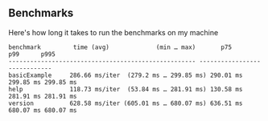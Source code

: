 ## Benchmarks

Here's how long it takes to run the benchmarks on my machine

```shell
benchmark         time (avg)             (min … max)       p75       p99      p995
---------------------------------------------------- -----------------------------
basicExample     286.66 ms/iter  (279.2 ms … 299.85 ms) 290.01 ms 299.85 ms 299.85 ms
help             118.73 ms/iter  (53.84 ms … 281.91 ms) 130.58 ms 281.91 ms 281.91 ms
version          628.58 ms/iter (605.01 ms … 680.07 ms) 636.51 ms 680.07 ms 680.07 ms
```
